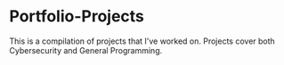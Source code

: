# Portfolio-Projects
This is a compilation of projects that I've worked on.
Projects cover both Cybersecurity and General Programming.
